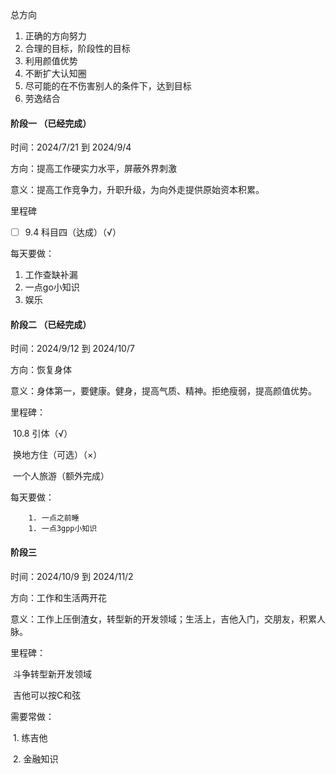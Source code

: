 总方向

1. 正确的方向努力
2. 合理的目标，阶段性的目标
3. 利用颜值优势
4. 不断扩大认知圈
5. 尽可能的在不伤害别人的条件下，达到目标
6. 劳逸结合

#### 阶段一  （已经完成）

时间：2024/7/21 到 2024/9/4

方向：提高工作硬实力水平，屏蔽外界刺激

意义：提高工作竞争力，升职升级，为向外走提供原始资本积累。

里程碑

- [ ] 9.4 科目四（达成）（√）

每天要做：

1. 工作查缺补漏
2. 一点go小知识
3. 娱乐



#### 阶段二 （已经完成）

时间：2024/9/12 到 2024/10/7

方向：恢复身体

意义：身体第一，要健康。健身，提高气质、精神。拒绝瘦弱，提高颜值优势。

里程碑：

​		10.8 引体（√）

​		换地方住（可选）（×）

​		一个人旅游（额外完成）

每天要做：

		1. 一点之前睡
		1. 一点3gpp小知识



#### 阶段三

时间：2024/10/9 到 2024/11/2

方向：工作和生活两开花

意义：工作上压倒渣女，转型新的开发领域；生活上，吉他入门，交朋友，积累人脉。

里程碑：

​		斗争转型新开发领域

​		吉他可以按C和弦

需要常做：

​		1. 练吉他

​		2. 金融知识